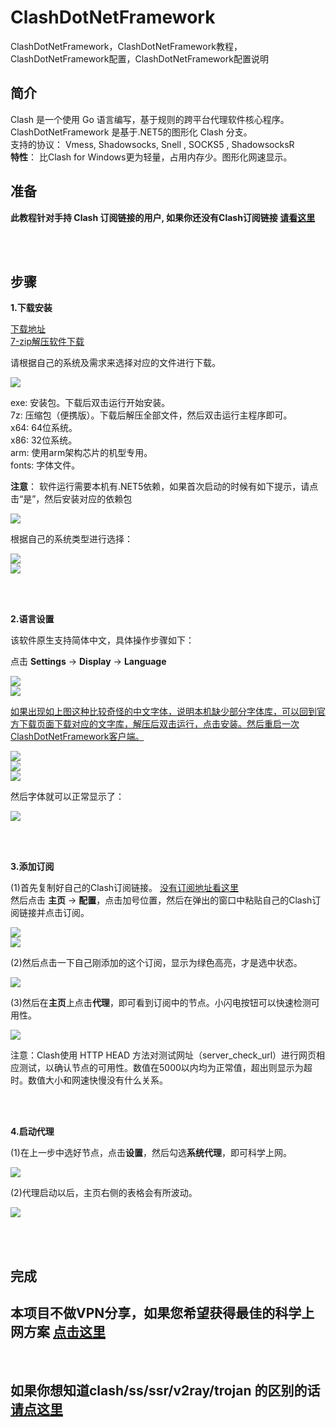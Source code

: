 # ClashDotNetFramework
ClashDotNetFramework，ClashDotNetFramework教程，ClashDotNetFramework配置，ClashDotNetFramework配置说明  



简介
----


Clash 是一个使用 Go 语言编写，基于规则的跨平台代理软件核心程序。  
ClashDotNetFramework 是基于.NET5的图形化 Clash 分支。  
支持的协议： Vmess, Shadowsocks, Snell , SOCKS5 , ShadowsocksR  
**特性**： 比Clash for Windows更为轻量，占用内存少。图形化网速显示。  




准备
----

**此教程针对手持 Clash 订阅链接的用户, 如果你还没有Clash订阅链接 [请看这里](https://github.com/githubvpn007/v2rayNvpn)**  



<br/>
<br/>


步骤
----



**1.下载安装**

[下载地址](https://github.com/ClashDotNetFramework/ClashDotNetFramework/releases)  
[7-zip解压软件下载](https://www.7-zip.org/)  

请根据自己的系统及需求来选择对应的文件进行下载。

![](https://github.com/githubvpn007/ClashDotNetFramework/blob/main/images/1.png)  

exe: 安装包。下载后双击运行开始安装。  
7z: 压缩包（便携版）。下载后解压全部文件，然后双击运行主程序即可。  
x64: 64位系统。  
x86: 32位系统。  
arm: 使用arm架构芯片的机型专用。  
fonts: 字体文件。  

**注意**： 软件运行需要本机有.NET5依赖，如果首次启动的时候有如下提示，请点击“是”，然后安装对应的依赖包  

![](https://github.com/githubvpn007/ClashDotNetFramework/blob/main/images/2.png)  


根据自己的系统类型进行选择：


![](https://github.com/githubvpn007/ClashDotNetFramework/blob/main/images/3.png)  
![](https://github.com/githubvpn007/ClashDotNetFramework/blob/main/images/4.png)  


<br/>
<br/>




**2.语言设置**  

该软件原生支持简体中文，具体操作步骤如下：  

点击 **Settings** → **Display** → **Language**  

![](https://github.com/githubvpn007/ClashDotNetFramework/blob/main/images/5.png)  
![](https://github.com/githubvpn007/ClashDotNetFramework/blob/main/images/6.png)  


[如果出现如上图这种比较奇怪的中文字体，说明本机缺少部分字体库，可以回到官方下载页面下载对应的文字库，解压后双击运行，点击安装。然后重启一次ClashDotNetFramework客户端。](#1)  


![](https://github.com/githubvpn007/ClashDotNetFramework/blob/main/images/7.png)  
![](https://github.com/githubvpn007/ClashDotNetFramework/blob/main/images/8.png)  
![](https://github.com/githubvpn007/ClashDotNetFramework/blob/main/images/9.png)  

然后字体就可以正常显示了：  

![](https://github.com/githubvpn007/ClashDotNetFramework/blob/main/images/10.png)  



<br/>
<br/>



**3.添加订阅**  

(1)首先复制好自己的Clash订阅链接。  [没有订阅地址看这里](https://github.com/githubvpn007/v2rayNvpn)  
然后点击 **主页** → **配置**，点击加号位置，然后在弹出的窗口中粘贴自己的Clash订阅链接并点击订阅。  

![](https://github.com/githubvpn007/ClashDotNetFramework/blob/main/images/11.png)   
![](https://github.com/githubvpn007/ClashDotNetFramework/blob/main/images/12.png)  



(2)然后点击一下自己刚添加的这个订阅，显示为绿色高亮，才是选中状态。  

![](https://github.com/githubvpn007/ClashDotNetFramework/blob/main/images/13.png)  



(3)然后在**主页**上点击**代理**，即可看到订阅中的节点。小闪电按钮可以快速检测可用性。

![](https://github.com/githubvpn007/ClashDotNetFramework/blob/main/images/14.png)  

注意：Clash使用 HTTP HEAD 方法对测试网址（server_check_url）进行网页相应测试，以确认节点的可用性。数值在5000以内均为正常值，超出则显示为超时。数值大小和网速快慢没有什么关系。


<br/>
<br/>



**4.启动代理**  


(1)在上一步中选好节点，点击**设置**，然后勾选**系统代理**，即可科学上网。

![](https://github.com/githubvpn007/ClashDotNetFramework/blob/main/images/15.png)  


(2)代理启动以后，主页右侧的表格会有所波动。  


![](https://github.com/githubvpn007/ClashDotNetFramework/blob/main/images/16.png)   


<br/>
<br/>


## 完成  



## 本项目不做VPN分享，如果您希望获得最佳的科学上网方案 [点击这里](https://github.com/githubvpn007/v2rayNvpn)  

<br/>

## 如果你想知道clash/ss/ssr/v2ray/trojan 的区别的话 [请点这里](https://github.com/githubvpn007/proxy)
















